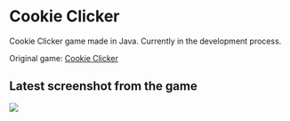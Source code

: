 # Cookie Clicker
 Cookie Clicker game made in Java. Currently in the development process.
 
 Original game: [Cookie Clicker](https://orteil.dashnet.org/cookieclicker/)
 
 ## Latest screenshot from the game

<img src="https://user-images.githubusercontent.com/55920002/116479756-d8b9b580-a888-11eb-95e6-b1f979c25a5b.png"/>
